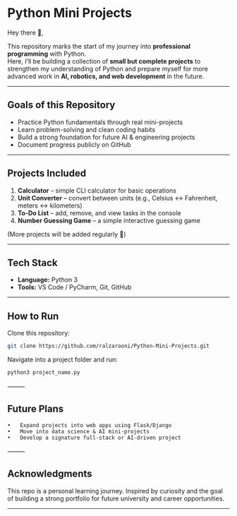 # Python Mini Projects

Hey there 👋,

This repository marks the start of my journey into **professional programming** with Python.  
Here, I’ll be building a collection of **small but complete projects** to strengthen my understanding of Python and prepare myself for more advanced work in **AI, robotics, and web development** in the future.

---

## Goals of this Repository
- Practice Python fundamentals through real mini-projects  
- Learn problem-solving and clean coding habits  
- Build a strong foundation for future AI & engineering projects  
- Document progress publicly on GitHub  

---

## Projects Included
1. **Calculator** – simple CLI calculator for basic operations  
2. **Unit Converter** – convert between units (e.g., Celsius ↔ Fahrenheit, meters ↔ kilometers)  
3. **To-Do List** – add, remove, and view tasks in the console  
4. **Number Guessing Game** – a simple interactive guessing game  

(More projects will be added regularly 🚀)

---

## Tech Stack
- **Language:** Python 3  
- **Tools:** VS Code / PyCharm, Git, GitHub  

---

## How to Run
Clone this repository:
```bash
git clone https://github.com/ralzarooni/Python-Mini-Projects.git
```
Navigate into a project folder and run:
```bash
python3 project_name.py
```
⸻

## Future Plans
	•	Expand projects into web apps using Flask/Django
	•	Move into data science & AI mini-projects
	•	Develop a signature full-stack or AI-driven project

⸻

## Acknowledgments

This repo is a personal learning journey. Inspired by curiosity and the goal of building a strong portfolio for future university and career opportunities.

---